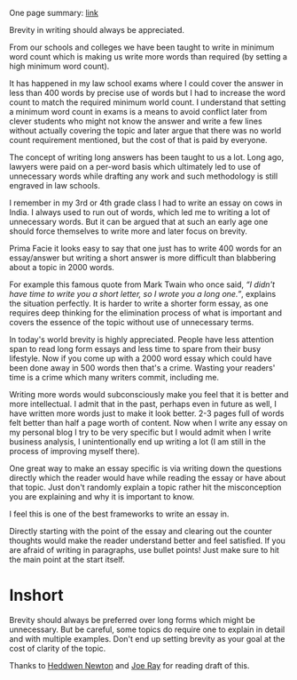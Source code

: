 One page summary: [link](https://twitter.com/badola_arjun/status/1464532229590175745)

Brevity in writing should always be appreciated.

From our schools and colleges we have been taught to write in minimum word count which is making us write more words than required (by setting a high minimum word count). 

It has happened in my law school exams where I could cover the answer in less than 400 words by precise use of words but I had to increase the word count to match the required minimum world count. I understand that setting a minimum word count in exams is a means to avoid conflict later from clever students who might not know the answer and write a few lines without actually covering the topic and later argue that there was no world count requirement mentioned, but the cost of that is paid by everyone.

The concept of writing long answers has been taught to us a lot. Long ago, lawyers were paid on a per-word basis which ultimately led to use of unnecessary words while drafting any work and such methodology is still engraved in law schools.

I remember in my 3rd or 4th grade class I had to write an essay on cows in India. I always used to run out of words, which led me to writing a lot of unnecessary words. But it can be argued that at such an early age one should force themselves to write more and later focus on brevity.

Prima Facie it looks easy to say that one just has to write 400 words for an essay/answer but writing a short answer is more difficult than blabbering about a topic in 2000 words.

For example this famous quote from Mark Twain who once said, _“I didn't have time to write you a short letter, so I wrote you a long one.”_, explains the situation perfectly. It is harder to write a shorter form essay, as one requires deep thinking for the elimination process of what is important and covers the essence of the topic without use of unnecessary terms.

In today's world brevity is highly appreciated. People have less attention span to read long form essays and less time to spare from their busy lifestyle. Now if you come up with a 2000 word essay which could have been done away in 500 words then that's a crime. Wasting your readers' time is a crime which many writers commit, including me.

Writing more words would subconsciously make you feel that it is better and more intellectual. I admit that in the past, perhaps even in future as well, I have written more words just to make it look better. 2-3 pages full of words felt better than half a page worth of content. Now when I write any essay on my personal blog I try to be very specific but I would admit when I write business analysis, I unintentionally end up writing a lot (I am still in the process of improving myself there).

One great way to make an essay specific is via writing down the questions directly which the reader would have while reading the essay or have about that topic. Just don't randomly explain a topic rather hit the misconception you are explaining and why it is important to know.

I feel this is one of the best frameworks to write an essay in. 

Directly starting with the point of the essay and clearing out the counter thoughts would make the reader understand better and feel satisfied. If you are afraid of writing in paragraphs, use bullet points! Just make sure to hit the main point at the start itself.

# Inshort 

Brevity should always be preferred over long forms which might be unnecessary. But be careful, some topics do require one to explain in detail and with multiple examples. Don't end up setting brevity as your goal at the cost of clarity of the topic.

Thanks to [Heddwen Newton](https://heddwennewton.com/) and [Joe Ray](https://twitter.com/joeray119) for reading draft of this.

